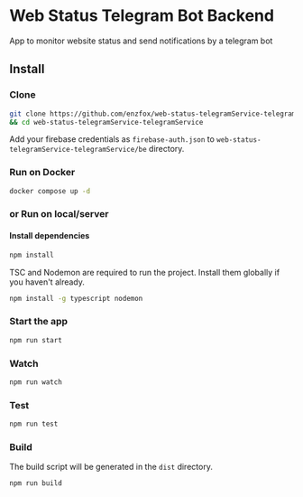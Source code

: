 # Web Status Telegram Bot Backend

App to monitor website status and send notifications by a telegram bot

## Install

### Clone

```bash
git clone https://github.com/enzfox/web-status-telegramService-telegramService.git \
&& cd web-status-telegramService-telegramService 
```

Add your firebase credentials as `firebase-auth.json` to `web-status-telegramService-telegramService/be` directory.

### Run on Docker

```bash
docker compose up -d 
```

### or Run on local/server

#### Install dependencies

```bash
npm install
```

TSC and Nodemon are required to run the project. Install them globally if you haven't already.

```bash
npm install -g typescript nodemon
```

### Start the app

```bash
npm run start
```

### Watch

```bash
npm run watch
```

### Test

```bash
npm run test
```

### Build

The build script will be generated in the `dist` directory.

```bash
npm run build
```
